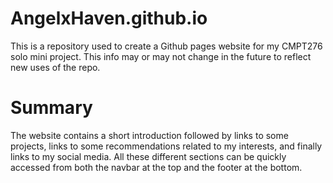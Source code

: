 # AngelxHaven.github.io
This is a repository used to create a Github pages website for my CMPT276 solo mini project. This info may or may not change in the future to reflect new uses of the repo.

# Summary
The website contains a short introduction followed by links to some projects, links to some recommendations related to my interests, and finally links to my social media. All these different sections can be quickly accessed from both the navbar at the top and the footer at the bottom.